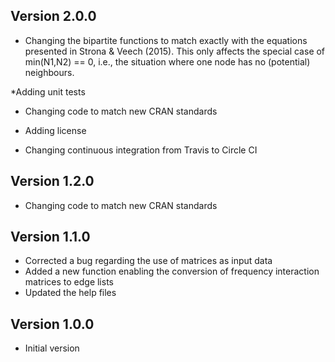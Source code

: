 
## Version 2.0.0
  * Changing the bipartite functions to match exactly
  with the equations presented in Strona & Veech (2015).
  This only affects the special case of min(N1,N2) == 0,
  i.e., the situation where one node has no (potential)
  neighbours.

  *Adding unit tests
  
  * Changing code to match new CRAN standards
  
  * Adding license
  
  * Changing continuous integration from Travis to Circle CI

## Version 1.2.0

  * Changing code to match new CRAN standards

## Version 1.1.0

  * Corrected a bug regarding the use of matrices as input data
  * Added a new function enabling the conversion of frequency
    interaction matrices to edge lists
  * Updated the help files
  
## Version 1.0.0

  * Initial version
